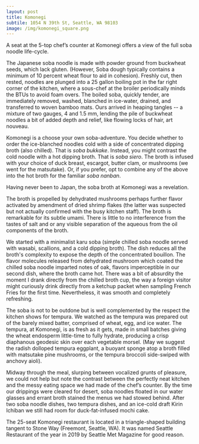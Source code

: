 ```yaml
---
layout: post
title: Komonegi
subtile: 1054 N 39th St, Seattle, WA 98103
image: /img/komonegi_square.png
---
```


A seat at the 5-top chef’s counter at Komonegi offers a view of the full soba noodle life-cycle.

The Japanese soba noodle is made with powder ground from buckwheat seeds, which lack gluten. (However, Soba dough typically contains a minimum of 10 percent wheat flour to aid in cohesion).  Freshly cut, then rested, noodles are plunged into a 25 gallon boiling pot in the far right corner of the kitchen, where a sous-chef at the broiler periodically minds the BTUs to avoid foam overs. The boiled soba, quickly tender, are immediately removed, washed, blanched in ice-water, drained, and transferred to woven bamboo mats.  Ours arrived in heaping tangles -- a mixture of two gauges, 4 and 1.5 mm, lending the pile of buckwheat noodles a bit of added depth and relief, like flowing locks of hair, art nouveau.

Komonegi is a choose your own soba-adventure. You decide whether to order the ice-blanched noodles cold with a side of concentrated dipping broth (also chilled). That is *soba bukkake*. Instead, you might contrast the cold noodle with a hot dipping broth. That is *soba siero*. The broth is infused with your choice of duck breast, escargot,  butter clam,  or mushrooms (we went for the matsutake). Or, if you prefer, opt to combine any of the above into the hot broth for the familiar *soba nanban*.

Having never been to Japan, the soba broth at Komonegi was a revelation.

The broth is propelled by dehydrated mushrooms perhaps further flavor activated by amendment of dried shrimp flakes (the latter was suspected but not actually confirmed with the busy kitchen staff). The broth is remarkable for its subtle umami. There is little to no interference from the tastes of salt and or any visible separation of the aqueous from the oil components of the broth. 

We started with a minimalist karu soba (simple chilled soba noodle served with wasabi, scallions, and a cold dipping broth). The dish reduces all the broth's complexity to expose the depth of the concentrated bouillon. The flavor molecules released from dehydrated mushroom which coated the chilled soba noodle imparted notes of oak, flavors imperceptible in our second dish, where the broth came hot. There was a bit of absurdity the moment I drank directly from the chilled broth cup, the way a foreign visitor might curiously drink directly from a ketchup packet when sampling French Fries for the first time. Nevertheless, it was smooth and completely refreshing. 

The soba is not to be outdone but is well complemented by the respect the kitchen shows for tempura. We watched as the tempura was prepared out of the barely mixed batter, comprised of wheat, egg, and ice water. The tempura, at Komonegi, is as fresh as it gets, made in small batches giving the wheat endosperm little-time to fully hydrate, producing a crisp diaphanous geodesic skin over each vegetable morsel. (May we suggest the radish dolloped tempura eggplant, a buoyant sponge atop a broth filled with matsutake pine mushrooms, or the tempura broccoli side-swiped with anchovy aioli). 

Midway through the meal, slurping between vocalized grunts of pleasure, we could not help but note the contrast between the perfectly neat kitchen and the messy eating space we had made of the chef’s counter. By the time our drippings were cleared for desert, soba noodles floated in our water glasses and errant broth stained the menus we had stowed behind.  After two soba noodle dishes, two tempura dishes, and an ice-cold draft Kirin Ichiban we still had room for duck-fat-infused mochi cake. 

The 25-seat Komonegi restaurant is located in a triangle-shaped building tangent to Stone Way (Freemont, Seattle, WA). It was named Seattle Restaurant of the year in 2019 by Seattle Met Magazine for good reason.

